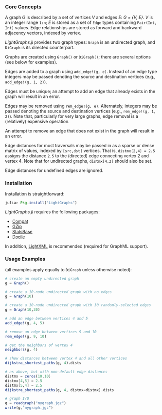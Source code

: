 ### Core Concepts
A graph *G* is described by a set of vertices *V* and edges *E*:
*G = {V, E}*. *V* is an integer range `1:n`; *E* is stored as a set
of `Edge` types containing `Pair(Int, Int)` values. Edge
relationships are stored as forward and backward adjacency vectors, indexed by
vertex.

*LightGraphs.jl* provides two graph types: `Graph` is an undirected graph, and
`DiGraph` is its directed counterpart.

Graphs are created using `Graph()` or `DiGraph()`; there are several options
(see below for examples).

Edges are added to a graph using `add_edge!(g, e)`. Instead of an edge type
integers may be passed denoting the source and destination vertices (e.g.,
`add_edge!(g, 1, 2)`).

Edges must be unique; an attempt to add an edge that already exists in the graph
will result in an error.

Edges may be removed using `rem_edge!(g, e)`. Alternately, integers may be passed
denoting the source and destination vertices (e.g., `rem_edge!(g, 1, 2)`). Note
that, particularly for very large graphs, edge removal is a (relatively)
expensive operation.

An attempt to remove an edge that does not exist in the graph will result in an
error.

Edge distances for most traversals may be passed in as a sparse or dense matrix
of  values, indexed by `[src,dst]` vertices. That is, `distmx[2,4] = 2.5`
assigns the distance `2.5` to the (directed) edge connecting vertex 2 and vertex 4.
Note that for undirected graphs, `distmx[4,2]` should also be set.

Edge distances for undefined edges are ignored.


### Installation
Installation is straightforward:
```julia
julia> Pkg.install("LightGraphs")
```

*LightGraphs.jl* requires the following packages:

- [Compat](https://github.com/JuliaLang/Compat.jl)
- [GZip](https://github.com/JuliaLang/GZip.jl)
- [StatsBase](https://github.com/JuliaStats/StatsBase.jl)
- [Docile](https://github.com/MichaelHatherly/Docile.jl)

In addition, [LightXML](https://github.com/JuliaLang/LightXML.jl) is
recommended (required for GraphML support).

### Usage Examples
(all examples apply equally to `DiGraph` unless otherwise noted):

```julia
# create an empty undirected graph
g = Graph()

# create a 10-node undirected graph with no edges
g = Graph(10)

# create a 10-node undirected graph with 30 randomly-selected edges
g = Graph(10,30)

# add an edge between vertices 4 and 5
add_edge!(g, 4, 5)

# remove an edge between vertices 9 and 10
rem_edge!(g, 9, 10)

# get the neighbors of vertex 4
neighbors(g, 4)

# show distances between vertex 4 and all other vertices
dijkstra_shortest_paths(g, 4).dists  

# as above, but with non-default edge distances
distmx = zeros(10,10)
distmx[4,5] = 2.5
distmx[5,4] = 2.5
dijkstra_shortest_paths(g, 4, distmx=distmx).dists

# graph I/O
g = readgraph("mygraph.jgz")
write(g,"mygraph.jgz")
```
